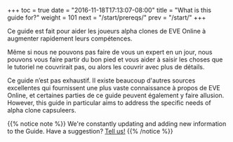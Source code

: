 +++ toc = true date = "2016-11-18T17:13:07-08:00" title = "What is this guide for?" weight = 101 next = "/start/prereqs/" prev = "/start/" +++

Ce guide est fait pour aider les joueurs alpha clones de EVE Online à augmenter rapidement leurs compétences.

Même si nous ne pouvons pas faire de vous un expert en un jour, nous pouvons vous faire partir du bon pied et vous aider à saisir les choses que le tutoriel ne couvrirait pas, ou alors les couvrir avec plus de détails.

Ce guide n’est pas exhaustif. Il existe beaucoup d'autres sources excellentes qui fournissent une plus vaste connaissance à propos de EVE Online, et certaines parties de ce guide peuvent également y faire allusion. However, this guide in particular aims to address the specific needs of alpha clone capsuleers.

{{% notice note %}} We're constantly updating and adding new information to the Guide. Have a suggestion? [Tell us!](https://github.com/ayust/alpha-guide/issues/new) {{% /notice %}}
